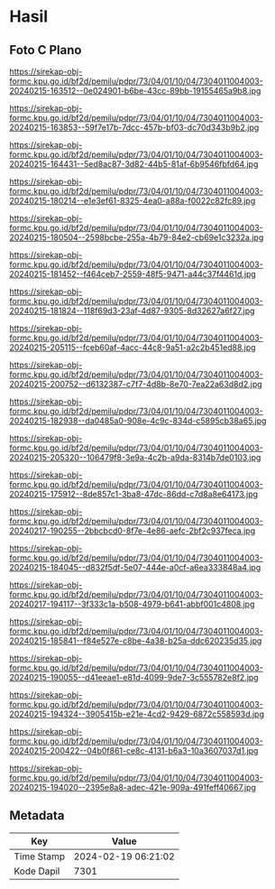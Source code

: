 # Hasil

## Foto C Plano

https://sirekap-obj-formc.kpu.go.id/bf2d/pemilu/pdpr/73/04/01/10/04/7304011004003-20240215-163512--0e024901-b6be-43cc-89bb-19155465a9b8.jpg

https://sirekap-obj-formc.kpu.go.id/bf2d/pemilu/pdpr/73/04/01/10/04/7304011004003-20240215-163853--59f7e17b-7dcc-457b-bf03-dc70d343b9b2.jpg

https://sirekap-obj-formc.kpu.go.id/bf2d/pemilu/pdpr/73/04/01/10/04/7304011004003-20240215-164431--5ed8ac87-3d82-44b5-81af-6b9546fbfd64.jpg

https://sirekap-obj-formc.kpu.go.id/bf2d/pemilu/pdpr/73/04/01/10/04/7304011004003-20240215-180214--e1e3ef61-8325-4ea0-a88a-f0022c82fc89.jpg

https://sirekap-obj-formc.kpu.go.id/bf2d/pemilu/pdpr/73/04/01/10/04/7304011004003-20240215-180504--2598bcbe-255a-4b79-84e2-cb69e1c3232a.jpg

https://sirekap-obj-formc.kpu.go.id/bf2d/pemilu/pdpr/73/04/01/10/04/7304011004003-20240215-181452--f464ceb7-2559-48f5-9471-a44c37f4461d.jpg

https://sirekap-obj-formc.kpu.go.id/bf2d/pemilu/pdpr/73/04/01/10/04/7304011004003-20240215-181824--118f69d3-23af-4d87-9305-8d32627a6f27.jpg

https://sirekap-obj-formc.kpu.go.id/bf2d/pemilu/pdpr/73/04/01/10/04/7304011004003-20240215-205115--fceb60af-4acc-44c8-9a51-a2c2b451ed88.jpg

https://sirekap-obj-formc.kpu.go.id/bf2d/pemilu/pdpr/73/04/01/10/04/7304011004003-20240215-200752--d6132387-c7f7-4d8b-8e70-7ea22a63d8d2.jpg

https://sirekap-obj-formc.kpu.go.id/bf2d/pemilu/pdpr/73/04/01/10/04/7304011004003-20240215-182938--da0485a0-908e-4c9c-834d-c5895cb38a65.jpg

https://sirekap-obj-formc.kpu.go.id/bf2d/pemilu/pdpr/73/04/01/10/04/7304011004003-20240215-205320--106479f8-3e9a-4c2b-a9da-8314b7de0103.jpg

https://sirekap-obj-formc.kpu.go.id/bf2d/pemilu/pdpr/73/04/01/10/04/7304011004003-20240215-175912--8de857c1-3ba8-47dc-86dd-c7d8a8e64173.jpg

https://sirekap-obj-formc.kpu.go.id/bf2d/pemilu/pdpr/73/04/01/10/04/7304011004003-20240217-190255--2bbcbcd0-8f7e-4e86-aefc-2bf2c937feca.jpg

https://sirekap-obj-formc.kpu.go.id/bf2d/pemilu/pdpr/73/04/01/10/04/7304011004003-20240215-184045--d832f5df-5e07-444e-a0cf-a6ea333848a4.jpg

https://sirekap-obj-formc.kpu.go.id/bf2d/pemilu/pdpr/73/04/01/10/04/7304011004003-20240217-194117--3f333c1a-b508-4979-b641-abbf001c4808.jpg

https://sirekap-obj-formc.kpu.go.id/bf2d/pemilu/pdpr/73/04/01/10/04/7304011004003-20240215-185841--f84e527e-c8be-4a38-b25a-ddc620235d35.jpg

https://sirekap-obj-formc.kpu.go.id/bf2d/pemilu/pdpr/73/04/01/10/04/7304011004003-20240215-190055--d41eeae1-e81d-4099-9de7-3c555782e8f2.jpg

https://sirekap-obj-formc.kpu.go.id/bf2d/pemilu/pdpr/73/04/01/10/04/7304011004003-20240215-194324--3905415b-e21e-4cd2-9429-6872c558593d.jpg

https://sirekap-obj-formc.kpu.go.id/bf2d/pemilu/pdpr/73/04/01/10/04/7304011004003-20240215-200422--04b0f861-ce8c-4131-b6a3-10a3607037d1.jpg

https://sirekap-obj-formc.kpu.go.id/bf2d/pemilu/pdpr/73/04/01/10/04/7304011004003-20240215-194020--2395e8a8-adec-421e-909a-491feff40667.jpg


## Metadata

| Key        | Value               |
| ---------- | ------------------- |
| Time Stamp | 2024-02-19 06:21:02 |
| Kode Dapil | 7301                |



